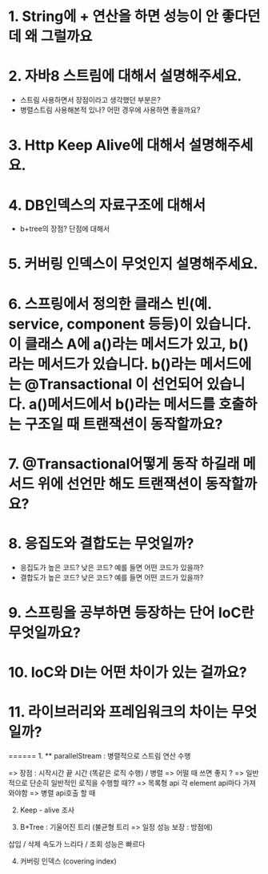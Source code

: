 
# 1. String에 + 연산을 하면 성능이 안 좋다던데 왜 그럴까요

# 2. 자바8 스트림에 대해서 설명해주세요.
- 스트림 사용하면서 장점이라고 생각했던 부분은?
- 병렬스트림 사용해본적 있나? 어떤 경우에 사용하면 좋을까요?
# 3. Http Keep Alive에 대해서 설명해주세요.
# 4. DB인덱스의 자료구조에 대해서
- b+tree의 장점? 단점에 대해서
# 5. 커버링 인덱스이 무엇인지 설명해주세요.
# 6. 스프링에서 정의한 클래스 빈(예. service, component 등등)이 있습니다. 이 클래스 A에 a()라는 메서드가 있고, b()라는 메서드가 있습니다. b()라는 메서드에는 @Transactional 이 선언되어 있습니다. a()메서드에서 b()라는 메서드를 호출하는 구조일 때 트랜잭션이 동작할까요?
# 7. @Transactional어떻게 동작 하길래 메서드 위에 선언만 해도 트랜잭션이 동작할까요?
# 8. 응집도와 결합도는 무엇일까?
- 응집도가 높은 코드? 낮은 코드? 예를 들면 어떤 코드가 있을까?
- 결합도가 높은 코드? 낮은 코드? 예를 들면 어떤 코드가 있을까?
# 9. 스프링을 공부하면 등장하는 단어 IoC란 무엇일까요?
# 10. IoC와 DI는 어떤 차이가 있는 걸까요?
# 11. 라이브러리와 프레임워크의 차이는 무엇일까?


======
1. 
** parallelStream : 병렬적으로 스트림 연산 수행 

=> 장점 : 시작시간 끝 시간 (똑같은 로직 수행) / 병렬
=> 어떨 때 쓰면 좋지 ?
=> 일반적으로 단순히 일반적인 로직을 수행할 때?? 
=> 목록형 api 각 element api마다 가져와야함 
=> 병렬 api호출 할 때

2. Keep - alive 조사 

3. B+Tree : 기울어진 트리 (불균형 트리 => 일정 성능 보장 : 방점에)

 삽입 / 삭제 속도가 느리다 / 조회 성능은 빠르다

4. 커버링 인덱스 (covering index)